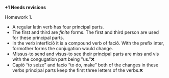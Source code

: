 **+1 Needs revisions**

Homework 1.


- A regular latin verb has four principal parts.
- The first and third are *finite* forms. The first and third person are used for these principal parts.
- In the verb interficiō it is a compound verb of faciō. With the prefix inter, formother forms the conjugation would change. 
- Missus-to send and visus-to see their principal parts are miss and vis with the congugation part being "us."❌
- Capiō “to seize” and facio “to do, make” both of the changes in these verbs principal parts keep the first three letters of the verbs.❌

